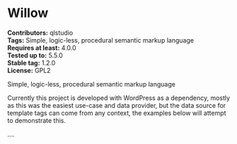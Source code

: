 # Willow #
**Contributors:** qlstudio  
**Tags:** Simple, logic-less, procedural semantic markup language  
**Requires at least:** 4.0.0  
**Tested up to:** 5.5.0  
**Stable tag:** 1.2.0    
**License:** GPL2  

Simple, logic-less, procedural semantic markup language

Currently this project is developed with WordPress as a dependency, mostly as this was the easiest use-case and data provider, but the data source for template tags can come from any context, the examples below will attempt to demonstrate this.


....
